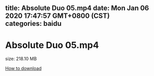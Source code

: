 
title: Absolute Duo 05.mp4
date: Mon Jan 06 2020 17:47:57 GMT+0800 (CST)    
categories: baidu
---

# Absolute Duo 05.mp4
size: 218.10 MB
 
 

[How to download](https://bpcam.bemobtrk.com/go/2ceec3aa-1ca2-46d6-b9ff-aaa5c184517c?jno=3451)